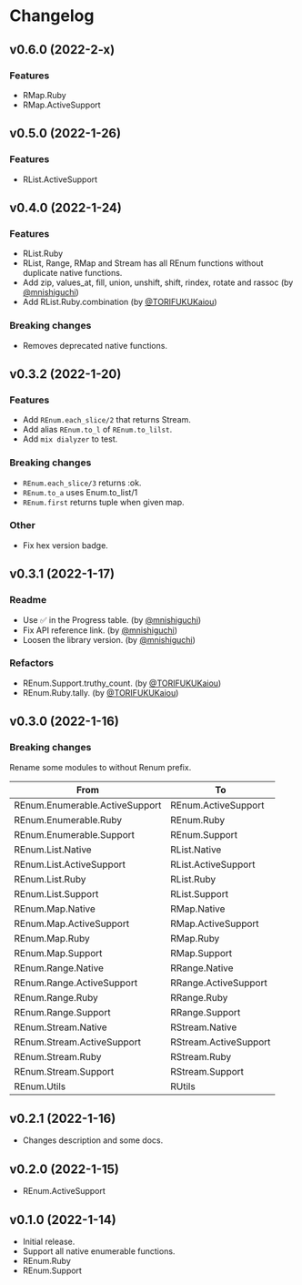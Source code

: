 <!-- @format -->

# Changelog

## v0.6.0 (2022-2-x)

### Features

- RMap.Ruby
- RMap.ActiveSupport

## v0.5.0 (2022-1-26)

### Features

- RList.ActiveSupport

## v0.4.0 (2022-1-24)

### Features

- RList.Ruby
- RList, Range, RMap and Stream has all REnum functions without duplicate native functions.
- Add zip, values_at, fill, union, unshift, shift, rindex, rotate and rassoc (by [@mnishiguchi](https://github.com/mnishiguchi))
- Add RList.Ruby.combination (by [@TORIFUKUKaiou](https://github.com/mnishiguchi))

### Breaking changes

- Removes deprecated native functions.

## v0.3.2 (2022-1-20)

### Features

- Add `REnum.each_slice/2` that returns Stream.
- Add alias `REnum.to_l` of `REnum.to_lilst`.
- Add `mix dialyzer` to test.

### Breaking changes

- `REnum.each_slice/3` returns :ok.
- `REnum.to_a` uses Enum.to_list/1
- `REnum.first` returns tuple when given map.

### Other

- Fix hex version badge.

## v0.3.1 (2022-1-17)

### Readme

- Use ✅ in the Progress table. (by [@mnishiguchi](https://github.com/mnishiguchi))
- Fix API reference link. (by [@mnishiguchi](https://github.com/mnishiguchi))
- Loosen the library version. (by [@mnishiguchi](https://github.com/mnishiguchi))

### Refactors

- REnum.Support.truthy_count. (by [@TORIFUKUKaiou](https://github.com/TORIFUKUKaiou))
- REnum.Ruby.tally. (by [@TORIFUKUKaiou](https://github.com/TORIFUKUKaiou))

## v0.3.0 (2022-1-16)

### Breaking changes

Rename some modules to without Renum prefix.

| From                           | To                    |
| ------------------------------ | --------------------- |
| REnum.Enumerable.ActiveSupport | REnum.ActiveSupport   |
| REnum.Enumerable.Ruby          | REnum.Ruby            |
| REnum.Enumerable.Support       | REnum.Support         |
| REnum.List.Native              | RList.Native          |
| REnum.List.ActiveSupport       | RList.ActiveSupport   |
| REnum.List.Ruby                | RList.Ruby            |
| REnum.List.Support             | RList.Support         |
| REnum.Map.Native               | RMap.Native           |
| REnum.Map.ActiveSupport        | RMap.ActiveSupport    |
| REnum.Map.Ruby                 | RMap.Ruby             |
| REnum.Map.Support              | RMap.Support          |
| REnum.Range.Native             | RRange.Native         |
| REnum.Range.ActiveSupport      | RRange.ActiveSupport  |
| REnum.Range.Ruby               | RRange.Ruby           |
| REnum.Range.Support            | RRange.Support        |
| REnum.Stream.Native            | RStream.Native        |
| REnum.Stream.ActiveSupport     | RStream.ActiveSupport |
| REnum.Stream.Ruby              | RStream.Ruby          |
| REnum.Stream.Support           | RStream.Support       |
| REnum.Utils                    | RUtils                |

## v0.2.1 (2022-1-16)

- Changes description and some docs.

## v0.2.0 (2022-1-15)

- REnum.ActiveSupport

## v0.1.0 (2022-1-14)

- Initial release.
- Support all native enumerable functions.
- REnum.Ruby
- REnum.Support
